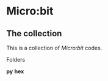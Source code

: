 # Micro:bit

## The collection

This is a collection of *Micro:bit* codes.

Folders

  **py** 
  **hex**
